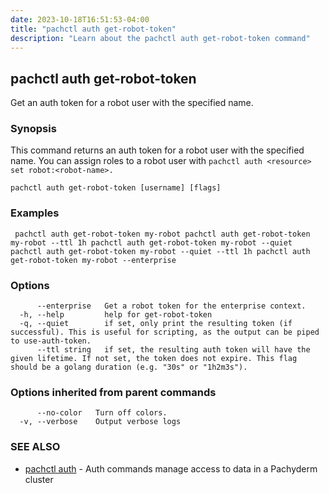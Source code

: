 ```yaml
---
date: 2023-10-18T16:51:53-04:00
title: "pachctl auth get-robot-token"
description: "Learn about the pachctl auth get-robot-token command"
---
```


## pachctl auth get-robot-token

Get an auth token for a robot user with the specified name.

### Synopsis

This command returns an auth token for a robot user with the specified name. You can assign roles to a robot user with `pachctl auth <resource> set robot:<robot-name>.` 

```
pachctl auth get-robot-token [username] [flags]
```

### Examples

```
 pachctl auth get-robot-token my-robot pachctl auth get-robot-token my-robot --ttl 1h pachctl auth get-robot-token my-robot --quiet pachctl auth get-robot-token my-robot --quiet --ttl 1h pachctl auth get-robot-token my-robot --enterprise
```

### Options

```
      --enterprise   Get a robot token for the enterprise context.
  -h, --help         help for get-robot-token
  -q, --quiet        if set, only print the resulting token (if successful). This is useful for scripting, as the output can be piped to use-auth-token.
      --ttl string   if set, the resulting auth token will have the given lifetime. If not set, the token does not expire. This flag should be a golang duration (e.g. "30s" or "1h2m3s").
```

### Options inherited from parent commands

```
      --no-color   Turn off colors.
  -v, --verbose    Output verbose logs
```

### SEE ALSO

* [pachctl auth](../pachctl_auth)	 - Auth commands manage access to data in a Pachyderm cluster

